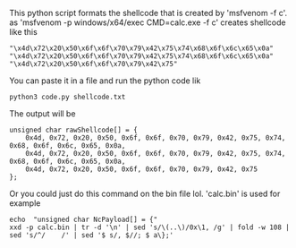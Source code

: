 This python script formats the shellcode that is created by 'msfvenom -f c'.
as 'msfvenom -p windows/x64/exec CMD=calc.exe -f c' creates shellcode like this 

```
"\x4d\x72\x20\x50\x6f\x6f\x70\x79\x42\x75\x74\x68\x6f\x6c\x65\x0a"
"\x4d\x72\x20\x50\x6f\x6f\x70\x79\x42\x75\x74\x68\x6f\x6c\x65\x0a"
"\x4d\x72\x20\x50\x6f\x6f\x70\x79\x42\x75"
```
You can paste it in a file and run the python code lik 
```
python3 code.py shellcode.txt
```

The output will be
```
unsigned char rawShellcode[] = {
	0x4d, 0x72, 0x20, 0x50, 0x6f, 0x6f, 0x70, 0x79, 0x42, 0x75, 0x74, 0x68, 0x6f, 0x6c, 0x65, 0x0a,
	0x4d, 0x72, 0x20, 0x50, 0x6f, 0x6f, 0x70, 0x79, 0x42, 0x75, 0x74, 0x68, 0x6f, 0x6c, 0x65, 0x0a,
	0x4d, 0x72, 0x20, 0x50, 0x6f, 0x6f, 0x70, 0x79, 0x42, 0x75
};
```

Or you could just do this command on the bin file lol.
'calc.bin' is used for example
```
echo  "unsigned char NcPayload[] = {"
xxd -p calc.bin | tr -d '\n' | sed 's/\(..\)/0x\1, /g' | fold -w 108 | sed 's/^/    /' | sed '$ s/, $//; $ a\};'
```
